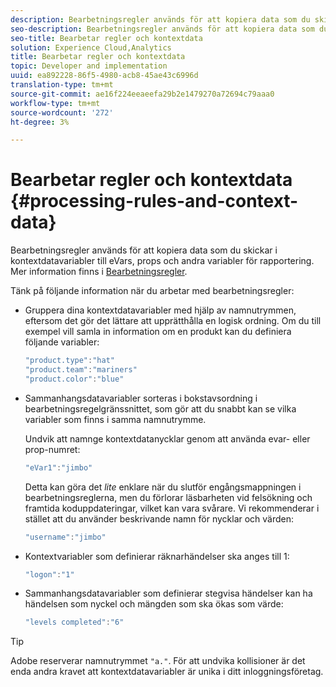 ```yaml
---
description: Bearbetningsregler används för att kopiera data som du skickar i kontextdatavariabler till eVars, props och andra variabler för rapportering.
seo-description: Bearbetningsregler används för att kopiera data som du skickar i kontextdatavariabler till eVars, props och andra variabler för rapportering.
seo-title: Bearbetar regler och kontextdata
solution: Experience Cloud,Analytics
title: Bearbetar regler och kontextdata
topic: Developer and implementation
uuid: ea892228-86f5-4980-acb8-45ae43c6996d
translation-type: tm+mt
source-git-commit: ae16f224eeaeefa29b2e1479270a72694c79aaa0
workflow-type: tm+mt
source-wordcount: '272'
ht-degree: 3%

---
```



# Bearbetar regler och kontextdata {#processing-rules-and-context-data}

Bearbetningsregler används för att kopiera data som du skickar i kontextdatavariabler till eVars, props och andra variabler för rapportering. Mer information finns i [Bearbetningsregler](https://docs.adobe.com/content/help/en/analytics/admin/admin-tools/processing-rules/processing-rules.html).

Tänk på följande information när du arbetar med bearbetningsregler:

* Gruppera dina kontextdatavariabler med hjälp av namnutrymmen, eftersom det gör det lättare att upprätthålla en logisk ordning. Om du till exempel vill samla in information om en produkt kan du definiera följande variabler:

   ```js
   "product.type":"hat" 
   "product.team":"mariners" 
   "product.color":"blue"
   ```

* Sammanhangsdatavariabler sorteras i bokstavsordning i bearbetningsregelgränssnittet, som gör att du snabbt kan se vilka variabler som finns i samma namnutrymme.

   Undvik att namnge kontextdatanycklar genom att använda evar- eller prop-numret:

   ```js
   "eVar1":"jimbo"
   ```

   Detta kan göra det *lite* enklare när du slutför engångsmappningen i bearbetningsreglerna, men du förlorar läsbarheten vid felsökning och framtida koduppdateringar, vilket kan vara svårare. Vi rekommenderar i stället att du använder beskrivande namn för nycklar och värden:

   ```js
   "username":"jimbo"
   ```

* Kontextvariabler som definierar räknarhändelser ska anges till 1:

   ```js
   "logon":"1"
   ```

* Sammanhangsdatavariabler som definierar stegvisa händelser kan ha händelsen som nyckel och mängden som ska ökas som värde:

   ```js
   "levels completed":"6"
   ```

>[!TIP]
>
>Adobe reserverar namnutrymmet `"a."`. För att undvika kollisioner är det enda andra kravet att kontextdatavariabler är unika i ditt inloggningsföretag.

